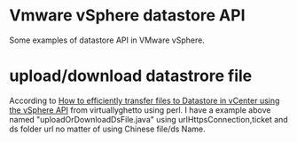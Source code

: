 # Vmware vSphere datastore API
Some examples of datastore API in VMware vSphere.

# upload/download datastrore file
According to <a href="http://www.virtuallyghetto.com/2014/06/how-to-efficiently-transfer-files-to-datastore-in-vcenter-using-the-vsphere-api.html">How to efficiently transfer files to Datastore in vCenter using the vSphere API</a> from virtuallyghetto using perl. I have a example above named "uploadOrDownloadDsFile.java" using urlHttpsConnection,ticket and ds folder url no matter of using Chinese file/ds Name.
